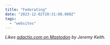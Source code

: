 ```yaml
---
title: "Federating"
date: "2023-12-02T20:31:08.000Z"
tags: 
  - "websites"
---
```


_Likes [adactio.com on Mastodon](https://adactio.com/journal/20681) by Jeremy Keith._
